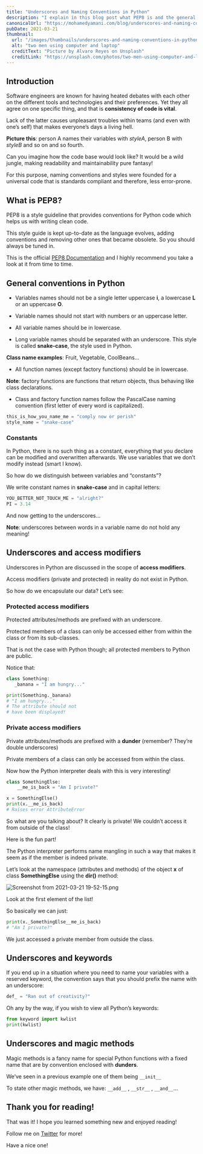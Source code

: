 ```yaml
---
title: "Underscores and Naming Conventions in Python"
description: "I explain in this blog post what PEP8 is and the general style guidelines it offers for Python for the different use-cases."
canonicalUrl: "https://mohamedyamani.com/blog/underscores-and-naming-conventions-in-python/"
pubDate: 2021-03-21
thumbnail:
  url: "/images/thumbnails/underscores-and-naming-conventions-in-python.jpg"
  alt: "two men using computer and laptop"
  creditText: "Picture by Alvaro Reyes on Unsplash"
  creditLink: "https://unsplash.com/photos/two-men-using-computer-and-laptop-fSWOVc3e06w?utm_content=creditCopyText&utm_medium=referral&utm_source=unsplash"
---
```


## Introduction

Software engineers are known for having heated debates with each other on the different tools and technologies and their preferences. Yet they all agree on one specific thing, and that is **consistency of code is vital**.

Lack of the latter causes unpleasant troubles within teams (and even with one’s self) that makes everyone’s days a living hell.

**Picture this**: person A names their variables with _styleA_, person B with _styleB_ and so on and so fourth.

Can you imagine how the code base would look like? It would be a wild jungle, making readability and maintainability pure fantasy!

For this purpose, naming conventions and styles were founded for a universal code that is standards compliant and therefore, less error-prone.

## What is PEP8?

PEP8 is a style guideline that provides conventions for Python code which helps us with writing clean code.

This style guide is kept up-to-date as the language evolves, adding conventions and removing other ones that became obsolete. So you should always be tuned in.

This is the official [PEP8 Documentation](https://www.python.org/dev/peps/pep-0008/) and I highly recommend you take a look at it from time to time.

## General conventions in Python

- Variables names should not be a single letter uppercase **i**, a lowercase **L** or an uppercase **O**.

- Variable names should not start with numbers or an uppercase letter.

- All variable names should be in lowercase.

- Long variable names should be separated with an underscore. This style is called **snake-case**, the style used in Python.

**Class name examples**: Fruit, Vegetable, CoolBeans…

- All function names (except factory functions) should be in lowercase.

**Note**: factory functions are functions that return objects, thus behaving like class declarations.

- Class and factory function names follow the PascalCase naming convention (first letter of every word is capitalized).

```python
this_is_how_you_name_me = "comply now or perish"
style_name = "snake-case"
```

### Constants

In Python, there is no such thing as a constant, everything that you declare can be modified and overwritten afterwards. We use variables that we don’t modify instead (smart I know).

So how do we distinguish between variables and “constants”?

We write constant names in **snake-case** and in capital letters:

```python
YOU_BETTER_NOT_TOUCH_ME = "alright?"
PI = 3.14
```

And now getting to the underscores…

**Note**: underscores between words in a variable name do not hold any meaning!

## Underscores and access modifiers

Underscores in Python are discussed in the scope of **access modifiers**.

Access modifiers (private and protected) in reality do not exist in Python.

So how do we encapsulate our data? Let’s see:

### Protected access modifiers

Protected attributes/methods are prefixed with an underscore.

Protected members of a class can only be accessed either from within the class or from its sub-classes.

That is not the case with Python though; all protected members to Python are public.

Notice that:

```python
class Something:
   _banana = "I am hungry..."

print(Something._banana)
# "I am hungry..."
# The attribute should not
# have been displayed!
```

### Private access modifiers

Private attributes/methods are prefixed with a **dunder** (remember? They’re double underscores)

Private members of a class can only be accessed from within the class.

Now how the Python interpreter deals with this is very interesting!

```python
class SomethingElse:
    __me_is_back = "Am I private?"

x = SomethingElse()
print(x.__me_is_back)
# Raises error AttributeError
```

So what are you talking about? It clearly is private! We couldn’t access it from outside of the class!

Here is the fun part!

The Python interpreter performs name mangling in such a way that makes it seem as if the member is indeed private.

Let’s look at the namespace (attributes and methods) of the object **x** of class **SomethingElse** using the **dir()** method:

![Screenshot from 2021-03-21 19-52-15.png](https://cdn.hashnode.com/res/hashnode/image/upload/v1616364854286/gUHT-n-pEm.png)

Look at the first element of the list!

So basically we can just:

```python
print(x._SomethingElse__me_is_back)
# "Am I private?"
```

We just accessed a private member from outside the class.

## Underscores and keywords

If you end up in a situation where you need to name your variables with a reserved keyword, the convention says that you should prefix the name with an underscore:

```python
def_ = "Ran out of creativity?"
```

Oh any by the way, if you wish to view all Python’s keywords:

```python
from keyword import kwlist
print(kwlist)
```

## Underscores and magic methods

Magic methods is a fancy name for special Python functions with a fixed name that are by convention enclosed with **dunders**.

We’ve seen in a previous example one of them being `__init__`

To state other magic methods, we have: `__add__` , `__str__` , `__and__`...

## Thank you for reading!

That was it! I hope you learned something new and enjoyed reading!

Follow me on [Twitter](https://twitter.com/yamanidev) for more!

Have a nice one!
